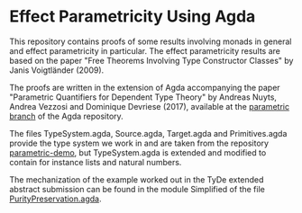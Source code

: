 # Effect Parametricity Using Agda

This repository contains proofs of some results involving monads in general and effect parametricity in particular.
The effect parametricity results are based on the paper "Free Theorems Involving Type Constructor Classes" by Janis Voigtländer (2009).

The proofs are written in the extension of Agda accompanying the paper "Parametric Quantifiers for Dependent Type Theory" by Andreas Nuyts, Andrea Vezzosi and Dominique Devriese (2017), available at the [parametric branch](https://github.com/agda/agda/tree/parametric) of the Agda repository.

The files TypeSystem.agda, Source.agda, Target.agda and Primitives.agda provide the type system we work in and are taken from the repository [parametric-demo](https://github.com/Saizan/parametric-demo), but TypeSystem.agda is extended and modified to contain for instance lists and natural numbers.

The mechanization of the example worked out in the TyDe extended abstract submission can be found in the module Simplified of the file [PurityPreservation.agda](EffectParametricity/PurityPreservation.agda).

